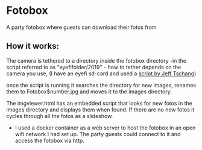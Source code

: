 # Fotobox
A party fotobox where guests can download their fotos from

## How it works:

The camera is tethered to a directory inside the fotobox directory -in the script referred to as "eyefifolder/2019" - how to tether depends on the camera you use, (I have an eyefi sd-card and used a [script by Jeff Tschang](http://www.returnbooleantrue.com/2009/01/eye-fi-standalone-server.html))

once the script is running it searches the directory for new images, renames them to Fotobox$number.jpg and moves it to the images directory.

The imgviewer.html has an embedded script that looks for new fotos in the images directory and displays them when found.
If there are no new fotos it cycles through all the fotos as a slideshow.


- I used a docker container as a web server to host the fotobox in an open wifi network I had set up.
The party guests could connect to it and access the fotobox via http.

